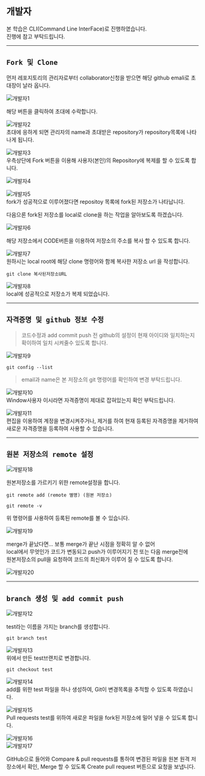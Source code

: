 # `개발자`

본 학습은 CLI(Command Line InterFace)로 진행하였습니다.  
진행에 참고 부탁드립니다.

---

## `Fork 및 Clone`

먼저 레포지토리의 관리자로부터 collaborator신청을 받으면 해당 github emali로 초대장이 날라 옵니다.

![개발자1](./image/개발자1.png)

해당 버튼을 클릭하여 초대에 수락합니다.

![개발자2](./image/개발자2.png)  
초대에 응하게 되면 관리자의 name과 초대받은 repository가 repository목록에 나타나게 됩니다.

![개발자3](./image/개발자3.png)  
우측상단에 Fork 버튼을 이용해 사용자(본인)의 Repository에 복제를 할 수 있도록 합니다.

![개발자4](./image/개발자4.png)

![개발자5](./image/개발자5.png)  
fork가 성공적으로 이루어졌다면 repositoy 목록에 fork된 저장소가 나타납니다.

다음으론 fork된 저장소를 local로 clone을 하는 작업을 알아보도록 하겠습니다.

![개발자6](./image/개발자6.png)

해당 저장소에서 CODE버튼을 이용하여 저장소의 주소를 복사 할 수 있도록 합니다.

![개발자7](./image/개발자7.png)  
원하시는 local root에 해당 clone 명령어와 함께 복사한 저장소 url 을 작성합니다.

```
git clone 복사된저장소URL
```

![개발자8](./image/개발자8.png)  
local에 성공적으로 저장소가 복제 되었습니다.

---

## `자격증명 및 github 정보 수정`

> 코드수정과 add commit push 전 github의 설정이 현재 아이디와 일치하는지 확이하여 일치 시켜줄수 있도록 합니다.

![개발자9](./image/개발자9.png)

```
git config --list
```

> email과 name은 본 저장소의 git 명령어를 확인하여 변경 부탁드립니다.

![개발자10](./image/개발자10.png)  
Window사용자 이시라면 자격증명이 제대로 잡혀있는지 확인 부탁드립니다.

![개발자11](./image/개발자11.png)  
편집을 이용하여 계정을 변경시켜주거나, 제거를 하여 현재 등록된 자격증명을 제거하여 새로운 자격증명을 등록하여 사용할 수 있습니다.

---

## `원본 저장소의 remote 설정`

![개발자18](./image/개발자18.png)

원본저장소를 가르키기 위한 remote설정을 합니다.

```
git remote add (remote 별명) (원본 저장소)
```

```
git remote -v
```

위 명령어를 사용하여 등록된 remote를 볼 수 있습니다.

![개발자19](./image/개발자19.png)

merge가 끝났다면... 보통 merge가 끝난 시점을 정확히 알 수 없어  
local에서 무엇인가 코드가 변동되고 push가 이루어지기 전 또는 다음 merge전에  
원본저장소의 pull을 요청하여 코드의 최신화가 이루어 질 수 있도록 합니다.

![개발자20](./image/개발자20.png)

---

## `branch 생성 및 add commit push`

![개발자12](./image/개발자12.png)

test라는 이름을 가지는 branch를 생성합니다.

```
git branch test
```

![개발자13](./image/개발자13.png)  
위에서 만든 test브랜치로 변경합니다.

```
git checkout test
```

![개발자14](./image/개발자14.png)  
add를 위한 test 파일을 하나 생성하여, Git이 변경목록을 추적할 수 있도록 하였습니다.

![개발자15](./image/개발자15.png)  
Pull requests test를 위하여 새로운 파일을 fork된 저장소에 밀어 넣을 수 있도록 합니다.

![개발자16](./image/개발자16.png)  
![개발자17](./image/개발자17.png)

GitHub으로 들어와 Compare & pull requests를 통하여 변경된 파일을 원본 원격 저장소에서 확인, Merge 할 수 있도록 Create pull request 버튼으로 요청을 보냅니다.

